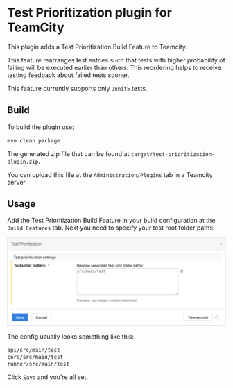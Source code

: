 # Test Prioritization plugin for TeamCity

This plugin adds a Test Prioritization Build Feature to Teamcity.

This feature rearranges test entries such that tests with higher probability of failing will be executed earlier than
others. This reordering helps to receive testing feedback about failed tests sooner.

This feature currently supports only `Junit5` tests.

## Build

To build the plugin use:

```bash
mvn clean package
```

The generated zip file that can be found at `target/test-prioritization-plugin.zip`.

You can upload this file at the `Administration/Plugins` tab in a Teamcity server.

## Usage

Add the Test Prioritization Build Feature in your build configuration at the `Build Features` tab.
Next you need to specify your test root folder paths.

![screenshot](img/build-feature-screenshot.png)

The config usually looks something like this:

```
api/src/main/test
core/src/main/test
runner/src/main/test
```

Click `Save` and you're all set.
